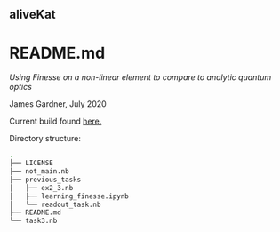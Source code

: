## aliveKat
# README.md
*Using Finesse on a non-linear element to compare to analytic quantum optics*

James Gardner, July 2020

Current build found [here.](https://github.com/daccordeon/aliveKat)

Directory structure:
```bash
.
├── LICENSE
├── not_main.nb
├── previous_tasks
│   ├── ex2_3.nb
│   ├── learning_finesse.ipynb
│   └── readout_task.nb
├── README.md
└── task3.nb
```

